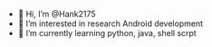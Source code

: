 - 👋 Hi, I’m @Hank2175
- 👀 I’m interested in research Android development
- 🌱 I’m currently learning python, java, shell scrpt 

<!---
Hank2175/Hank2175 is a ✨ special ✨ repository because its `README.md` (this file) appears on your GitHub profile.
You can click the Preview link to take a look at your changes.
--->
